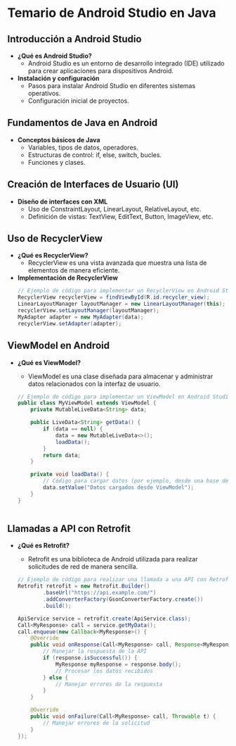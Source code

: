 # Temario de Android Studio en Java

## Introducción a Android Studio
- **¿Qué es Android Studio?**
  - Android Studio es un entorno de desarrollo integrado (IDE) utilizado para crear aplicaciones para dispositivos Android.
- **Instalación y configuración**
  - Pasos para instalar Android Studio en diferentes sistemas operativos.
  - Configuración inicial de proyectos.

## Fundamentos de Java en Android
- **Conceptos básicos de Java**
  - Variables, tipos de datos, operadores.
  - Estructuras de control: if, else, switch, bucles.
  - Funciones y clases.

## Creación de Interfaces de Usuario (UI)
- **Diseño de interfaces con XML**
  - Uso de ConstraintLayout, LinearLayout, RelativeLayout, etc.
  - Definición de vistas: TextView, EditText, Button, ImageView, etc.

## Uso de RecyclerView
- **¿Qué es RecyclerView?**
  - RecyclerView es una vista avanzada que muestra una lista de elementos de manera eficiente.
- **Implementación de RecyclerView**
  ```java
  // Ejemplo de código para implementar un RecyclerView en Android Studio
  RecyclerView recyclerView = findViewById(R.id.recycler_view);
  LinearLayoutManager layoutManager = new LinearLayoutManager(this);
  recyclerView.setLayoutManager(layoutManager);
  MyAdapter adapter = new MyAdapter(data);
  recyclerView.setAdapter(adapter);

ViewModel en Android
--------------------

*   **¿Qué es ViewModel?**
    
    *   ViewModel es una clase diseñada para almacenar y administrar datos relacionados con la interfaz de usuario.
          
    ```java
    // Ejemplo de código para implementar un ViewModel en Android Studio
    public class MyViewModel extends ViewModel {
        private MutableLiveData<String> data;

        public LiveData<String> getData() {
            if (data == null) {
                data = new MutableLiveData<>();
                loadData();
            }
            return data;
        }

        private void loadData() {
            // Código para cargar datos (por ejemplo, desde una base de datos o una API)
            data.setValue("Datos cargados desde ViewModel");
        }
    }

    

Llamadas a API con Retrofit
---------------------------

*   **¿Qué es Retrofit?**
    
    *   Retrofit es una biblioteca de Android utilizada para realizar solicitudes de red de manera sencilla.
        
    ```java
    // Ejemplo de código para realizar una llamada a una API con Retrofit en Android Studio
    Retrofit retrofit = new Retrofit.Builder()
            .baseUrl("https://api.example.com/")
            .addConverterFactory(GsonConverterFactory.create())
            .build();

    ApiService service = retrofit.create(ApiService.class);
    Call<MyResponse> call = service.getMyData();
    call.enqueue(new Callback<MyResponse>() {
        @Override
        public void onResponse(Call<MyResponse> call, Response<MyResponse> response) {
            // Manejar la respuesta de la API
            if (response.isSuccessful()) {
                MyResponse myResponse = response.body();
                // Procesar los datos recibidos
            } else {
                // Manejar errores de la respuesta
            }
        }

        @Override
        public void onFailure(Call<MyResponse> call, Throwable t) {
            // Manejar errores de la solicitud
        }
    });
